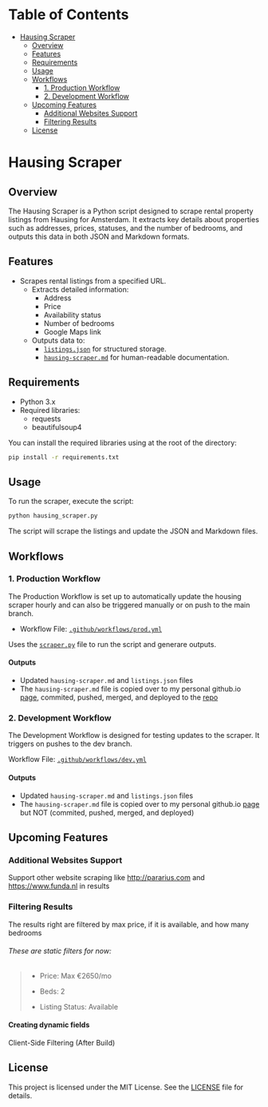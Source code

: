 # Table of Contents
<!-- TOC start (generated with https://github.com/derlin/bitdowntoc) -->

- [Hausing Scraper](#hausing-scraper)
   * [Overview](#overview)
   * [Features](#features)
   * [Requirements](#requirements)
   * [Usage](#usage)
   * [Workflows](#workflows)
      + [1. Production Workflow](#1-production-workflow)
      + [2. Development Workflow](#2-development-workflow)
   * [Upcoming Features](#upcoming-features)
      + [Additional Websites Support](#additional-websites-support)
      + [Filtering Results](#filtering-results)
   * [License](#license)

<!-- TOC end -->


# Hausing Scraper

## Overview

The Hausing Scraper is a Python script designed to scrape rental property listings from Hausing for Amsterdam. It extracts key details about properties such as addresses, prices, statuses, and the number of bedrooms, and outputs this data in both JSON and Markdown formats.

## Features

- Scrapes rental listings from a specified URL.
  - Extracts detailed information:
    - Address
    - Price
    - Availability status
    - Number of bedrooms
    - Google Maps link
  - Outputs data to:
    - [`listings.json`](outputs/listings.json) for structured storage.
    - [`hausing-scraper.md`](outputs/hausing-scraper.md) for human-readable documentation.

## Requirements

- Python 3.x
- Required libraries:
  - requests
  - beautifulsoup4

You can install the required libraries using at the root of the directory:

```bash
pip install -r requirements.txt
```

## Usage
To run the scraper, execute the script:

```bash
python hausing_scraper.py
```

The script will scrape the listings and update the JSON and Markdown files.

## Workflows

### 1. Production Workflow
The Production Workflow is set up to automatically update the housing scraper hourly and can also be triggered manually or on push to the main branch.

- Workflow File: [`.github/workflows/prod.yml`](.github/workflows/prod.yml)

Uses the [`scraper.py`](scraper.py) file to run the script and generare outputs.

#### Outputs

- Updated `hausing-scraper.md` and `listings.json` files
- The `hausing-scraper.md` file is copied over to my personal github.io [page](https://celestegambardella.github.io/work/hausing-scrapper/), commited, pushed, merged, and deployed to the [repo](https://github.com/celestegambardella/celestegambardella.github.io/blob/prod/src/content/work/hausing-scrapper.md) 



### 2. Development Workflow
The Development Workflow is designed for testing updates to the scraper. It triggers on pushes to the dev branch.

Workflow File: [`.github/workflows/dev.yml`](.github/workflows/dev.yml)

#### Outputs

- Updated `hausing-scraper.md` and `listings.json` files
- The `hausing-scraper.md` file is copied over to my personal github.io [page](https://celestegambardella.github.io/work/hausing-scrapper/) but NOT (commited, pushed, merged, and deployed)


## Upcoming Features


### Additional Websites Support

Support other website scraping like http://pararius.com and https://www.funda.nl in results


### Filtering Results

The results right are filtered by max price, if it is available, and how many bedrooms

###### These are static filters for now:
> - Price: Max €2650/mo
> 
> - Beds: 2
> 
> - Listing Status: Available

#### Creating dynamic fields

Client-Side Filtering (After Build)


## License
This project is licensed under the MIT License. See the [LICENSE](LICENSE.md) file for details.
